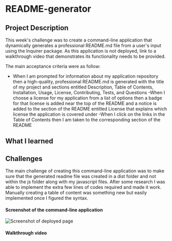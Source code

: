 # README-generator

## Project Description

This week's challenge was to create a command-line application that dynamically generates a professional README.md file from a user's input using the Inquirer package. 
As this application is not deployed, link to a walkthrough video that demonstrates its functionality needs to be provided.

The main acceptance criteria were as follow: 
- When I am prompted for information about my application repository then  a high-quality, professional README.md is generated with the title of my project and sections entitled Description, Table of Contents, Installation, Usage, License, Contributing, Tests, and Questions
-When I choose a license for my application from a list of options then a badge for that license is added near the top of the README and a notice is added to the section of the README entitled License that explains which license the application is covered under
-When I click on the links in the Table of Contents then I am taken to the corresponding section of the README

## What I learned


## Challenges

The main challenge of creating this command-line application was to make sure that the generated readme file was created in a dist folder and not within the js folder along with my javascript files. After some research I was able to implement the extra few lines of codes required and made it work.
Manually creating a table of content was something new but easily implemented once I figured the syntax.

#### Screenshot of the command-line application

![Screenshot of deployed page](assets/images/)

#### Walkthrough video